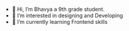 - 👋 Hi, I’m Bhavya a 9th grade student.
- 👀 I’m interested in designing and Developing
- 🌱 I’m currently learning Frontend skills

<!---
BhavyaVadavalli/BhavyaVadavalli is a ✨ special ✨ repository because its `README.md` (this file) appears on your GitHub profile.
You can click the Preview link to take a look at your changes.
--->
